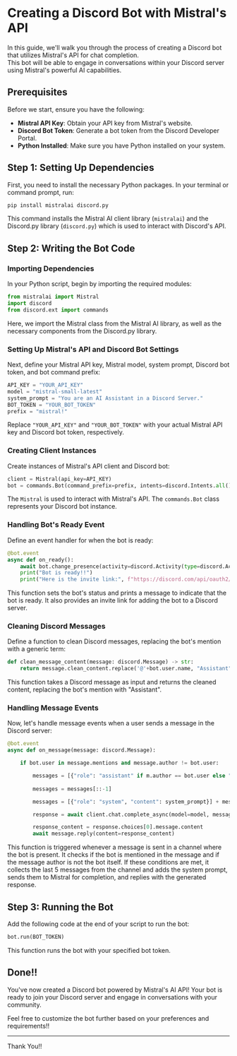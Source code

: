 # Creating a Discord Bot with Mistral's API

In this guide, we'll walk you through the process of creating a Discord bot that utilizes Mistral's API for chat completion.  
This bot will be able to engage in conversations within your Discord server using Mistral's powerful AI capabilities.

## Prerequisites

Before we start, ensure you have the following:

- **Mistral API Key**: Obtain your API key from Mistral's website.
- **Discord Bot Token**: Generate a bot token from the Discord Developer Portal.
- **Python Installed**: Make sure you have Python installed on your system.

## Step 1: Setting Up Dependencies

First, you need to install the necessary Python packages. In your terminal or command prompt, run:

```bash
pip install mistralai discord.py
```

This command installs the Mistral AI client library (`mistralai`) and the Discord.py library (`discord.py`) which is used to interact with Discord's API.

## Step 2: Writing the Bot Code

### Importing Dependencies

In your Python script, begin by importing the required modules:

```python
from mistralai import Mistral
import discord
from discord.ext import commands
```

Here, we import the Mistral class from the Mistral AI library, as well as the necessary components from the Discord.py library.

### Setting Up Mistral's API and Discord Bot Settings

Next, define your Mistral API key, Mistral model, system prompt, Discord bot token, and bot command prefix:

```python
API_KEY = "YOUR_API_KEY"
model = "mistral-small-latest"
system_prompt = "You are an AI Assistant in a Discord Server."
BOT_TOKEN = "YOUR_BOT_TOKEN"
prefix = "mistral!"
```

Replace `"YOUR_API_KEY"` and `"YOUR_BOT_TOKEN"` with your actual Mistral API key and Discord bot token, respectively.

### Creating Client Instances

Create instances of Mistral's API client and Discord bot:

```python
client = Mistral(api_key=API_KEY)
bot = commands.Bot(command_prefix=prefix, intents=discord.Intents.all())
```

The `Mistral` is used to interact with Mistral's API. The `commands.Bot` class represents your Discord bot instance.

### Handling Bot's Ready Event

Define an event handler for when the bot is ready:

```python
@bot.event
async def on_ready():
    await bot.change_presence(activity=discord.Activity(type=discord.ActivityType.listening, name="the community!"))
    print("Bot is ready!!")
    print("Here is the invite link:", f"https://discord.com/api/oauth2/authorize?client_id={bot.user.id}&permissions=0&scope=bot%20applications.commands")
```

This function sets the bot's status and prints a message to indicate that the bot is ready. It also provides an invite link for adding the bot to a Discord server.

### Cleaning Discord Messages

Define a function to clean Discord messages, replacing the bot's mention with a generic term:

```python
def clean_message_content(message: discord.Message) -> str:
    return message.clean_content.replace('@'+bot.user.name, "Assistant")
```

This function takes a Discord message as input and returns the cleaned content, replacing the bot's mention with "Assistant".

### Handling Message Events

Now, let's handle message events when a user sends a message in the Discord server:

```python
@bot.event
async def on_message(message: discord.Message):

    if bot.user in message.mentions and message.author != bot.user:

        messages = [{"role": "assistant" if m.author == bot.user else "user", "content": clean_message_content(m)} async for m in message.channel.history(limit=5)]
        
        messages = messages[::-1]

        messages = [{"role": "system", "content": system_prompt}] + messages

        response = await client.chat.complete_async(model=model, messages=messages, max_tokens=256)

        response_content = response.choices[0].message.content
        await message.reply(content=response_content)
```

This function is triggered whenever a message is sent in a channel where the bot is present. It checks if the bot is mentioned in the message and if the message author is not the bot itself. If these conditions are met, it collects the last 5 messages from the channel and adds the system prompt, sends them to Mistral for completion, and replies with the generated response.

## Step 3: Running the Bot

Add the following code at the end of your script to run the bot:

```python
bot.run(BOT_TOKEN)
```

This function runs the bot with your specified bot token.

## Done!!

You've now created a Discord bot powered by Mistral's AI API! Your bot is ready to join your Discord server and engage in conversations with your community.

Feel free to customize the bot further based on your preferences and requirements!!

---

Thank You!!

